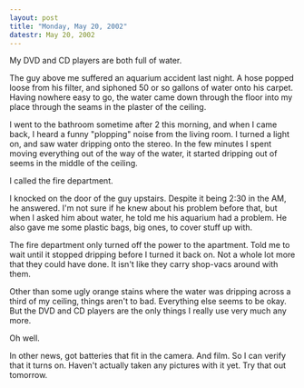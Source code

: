 ```yaml
---
layout: post
title: "Monday, May 20, 2002"
datestr: May 20, 2002
---
```


My DVD and CD players are both full of water.

The guy above me suffered an aquarium accident last night. A hose popped loose
from his filter, and siphoned 50 or so gallons of water onto his carpet. Having
nowhere easy to go, the water came down through the floor into my place through
the seams in the plaster of the ceiling.

I went to the bathroom sometime after 2 this morning, and when I came back,
I heard a funny &quot;plopping&quot; noise from the living room. I turned a
light on, and saw water dripping onto the stereo. In the few minutes I spent
moving everything out of the way of the water, it started dripping out of seems
in the middle of the ceiling.

I called the fire department.

I knocked on the door of the guy upstairs. Despite it being 2:30 in the AM,
he answered. I'm not sure if he knew about his problem before that, but when
I asked him about water, he told me his aquarium had a problem. He also gave
me some plastic bags, big ones, to cover stuff up with.

The fire department only turned off the power to the apartment. Told me to
wait until it stopped dripping before I turned it back on. Not a whole lot more
that they could have done. It isn't like they carry shop-vacs around with them.

Other than some ugly orange stains where the water was dripping across a third
of my ceiling, things aren't to bad. Everything else seems to be okay. But the
DVD and CD players are the only things I really use very much any more.

Oh well.

In other news, got batteries that fit in the camera. And film. So I can verify
that it turns on. Haven't actually taken any pictures with it yet. Try that
out tomorrow.

